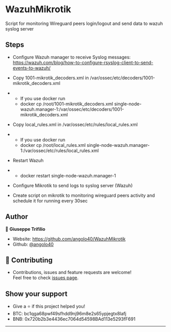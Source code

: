 # WazuhMikrotik
Script for monitoring Wireguard peers login/logout and send data to wazuh syslog server


## Steps
- Configure Wazuh manager to receive Syslog messages:
https://wazuh.com/blog/how-to-configure-rsyslog-client-to-send-events-to-wazuh/

- Copy 1001-mikrotik_decoders.xml in /var/ossec/etc/decoders/1001-mikrotik_decoders.xml
- - If you use docker run
  - docker cp /root/1001-mikrotik_decoders.xml single-node-wazuh.manager-1:/var/ossec/etc/decoders/1001-mikrotik_decoders.xml
- Copy local_rules.xml in /var/ossec/etc/rules/local_rules.xml
- - If you use docker run
  - docker cp /root/local_rules.xml single-node-wazuh.manager-1:/var/ossec/etc/rules/local_rules.xml
- Restart Wazuh
- - docker restart single-node-wazuh.manager-1
- Configure Mikrotik to send logs to syslog server (Wazuh)
- Create script on mikrotik to monitoring wireguard peers activity and schedule it for running every 30sec

## Author

👤 **Giuseppe Trifilio**

* Website: https://github.com/angolo40/WazuhMikrotik
* Github: [@angolo40](https://github.com/angolo40)
  
## 🤝 Contributing

- Contributions, issues and feature requests are welcome!<br />Feel free to check [issues page](https://github.com/angolo40/WazuhMikrotik).
## Show your support

- Give a ⭐️ if this project helped you!
- BTC: bc1qga68pwf49sfhdd9nj96m8e2s65ypjegtx8lafj
- BNB: 0x720b2b3e4436ec7064d54598BAd113e5293fF691
***
